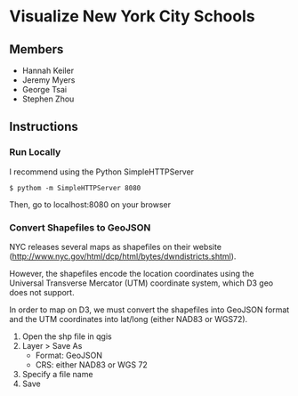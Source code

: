 Visualize New York City Schools
===============================

Members
-------

*   Hannah Keiler
*   Jeremy Myers
*   George Tsai
*   Stephen Zhou

Instructions
------------

### Run Locally

I recommend using the Python SimpleHTTPServer

    $ pythom -m SimpleHTTPServer 8080

Then, go to localhost:8080 on your browser

### Convert Shapefiles to GeoJSON

NYC releases several maps as shapefiles on their website
(http://www.nyc.gov/html/dcp/html/bytes/dwndistricts.shtml).

However, the shapefiles encode the location coordinates using the Universal
Transverse Mercator (UTM) coordinate system, which D3 geo does not support.

In order to map on D3, we must convert the shapefiles into GeoJSON format and
the UTM coordinates into lat/long (either NAD83 or WGS72).

1.  Open the shp file in qgis
2.  Layer > Save As
    *   Format: GeoJSON
    *   CRS: either NAD83 or WGS 72 
3.  Specify a file name
4.  Save

